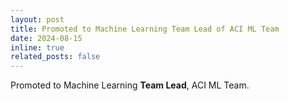 ```yaml
---
layout: post
title: Promoted to Machine Learning Team Lead of ACI ML Team
date: 2024-08-15 
inline: true
related_posts: false
---
```

Promoted to Machine Learning **Team Lead**, ACI ML Team.

